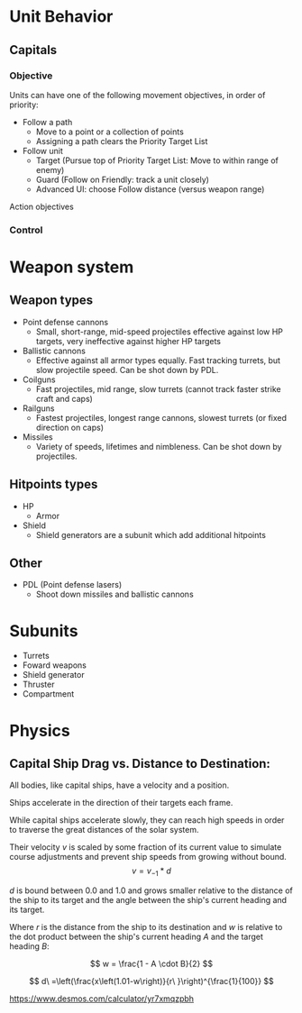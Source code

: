 # Unit Behavior

## Capitals

### Objective

Units can have one of the following movement objectives, in order of priority:
- Follow a path
    - Move to a point or a collection of points
    - Assigning a path clears the Priority Target List
- Follow unit
    - Target (Pursue top of Priority Target List: Move to within range of enemy)
    - Guard (Follow on Friendly: track a unit closely)
    * Advanced UI: choose Follow distance (versus weapon range)

Action objectives

### Control


# Weapon system

## Weapon types

- Point defense cannons
    - Small, short-range, mid-speed projectiles effective against low HP targets, very ineffective against higher HP targets
- Ballistic cannons
    - Effective against all armor types equally. Fast tracking turrets, but slow projectile speed. Can be shot down by PDL.
- Coilguns
    - Fast projectiles, mid range, slow turrets (cannot track faster strike craft and caps)
- Railguns
    - Fastest projectiles, longest range cannons, slowest turrets (or fixed direction on caps)
- Missiles
    - Variety of speeds, lifetimes and nimbleness. Can be shot down by projectiles.

## Hitpoints types
- HP
    - Armor
- Shield
    - Shield generators are a subunit which add additional hitpoints

## Other
- PDL (Point defense lasers)
    - Shoot down missiles and ballistic cannons


# Subunits

- Turrets
- Foward weapons
- Shield generator
- Thruster
- Compartment

# Physics

## Capital Ship Drag vs. Distance to Destination:

All bodies, like capital ships, have a velocity and a position.

Ships accelerate in the direction of their targets each frame.

While capital ships accelerate slowly, they can reach high speeds in order to traverse the great distances of the solar system.

Their velocity *v* is scaled by some fraction of its current value to simulate course adjustments and prevent ship speeds from growing without bound.
$$ v = v_{-1} * d $$

*d* is bound between 0.0 and 1.0 and grows smaller relative to the distance of the ship to its target and the angle between the ship's current heading and its target.

Where *r* is the distance from the ship to its destination and *w* is relative to the dot product between the ship's current heading *A* and the target heading *B*: 

$$ w = \frac{1 - A \cdot B}{2} $$

$$ d\ =\left(\frac{x\left(1.01-w\right)}{r\ }\right)^{\frac{1}{100}} $$

https://www.desmos.com/calculator/yr7xmqzpbh

